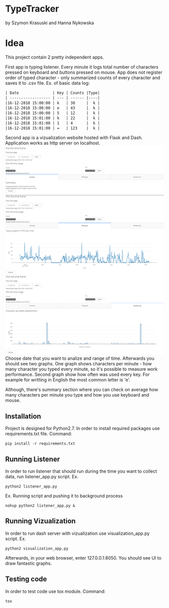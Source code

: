 # TypeTracker
by Szymon Krasuski and Hanna Nykowska

# Idea
This project contain 2 pretty independent apps.

First app is typing listener. Every minute it logs total number of characters pressed on keyboard and buttons pressed on mouse.
App does not register order of typed character - only summarized counts of every character and saves it to .csv file.
Ex. of basic data log:
```
| Date               | Key | Counts |Type|
| ------------------ | --- | ------ |----|
|16-12-2018 15:00:00 | k   | 30     |  k |
|16-12-2018 15:00:00 | e   | 43     |  k |
|16-12-2018 15:00:00 | 5   | 12     |  k |
|16-12-2018 15:01:00 | k   | 22     |  k |
|16-12-2018 15:01:00 | 1   | 4      |  k |
|16-12-2018 15:01:00 | =   | 123    |  k |
```

Second app is a vizualization website hosted with Flask and Dash.
Application works as http server on localhost.
![GUI](https://github.com/Dysproz/TypeTracker/blob/master/images/gui_summary.png)
![GUI](https://github.com/Dysproz/TypeTracker/blob/master/images/gui_cpm.png)
![GUI](https://github.com/Dysproz/TypeTracker/blob/master/images/gui_character_use.png)
Choose date that you want to analize and range of time.
Afterwards you should see two graphs.
One graph shows characters per minute - how many character you typed every minute, so it's possible to measure work performance.
Second graph show how often was used every key. For example for writting in English the most common letter is 'e'.

Although, there's summary section where you can check on average how many characters per minute you type and how you use keyboard and mouse.


## Installation
Project is designed for Python2.7.
In order to install required packages use requirements.txt file.
Command:
```
pip install -r requirements.txt
```

## Running Listener
In order to run listener that should run during the time you want to collect data,
run listener_app.py script.
Ex.
```
python2 listener_app.py
```
Ex. Running script and pushing it to background process
```
nohup python2 listener_app.py &
```
## Running Vizualization
In order to run dash server with vizualization use
visualization_app.py script.
Ex.
```
python2 visualization_app.py
```
Afterwards, in your web browser, enter 127.0.0.1:8050.
You should see UI to draw fantastic graphs.

## Testing code
In order to test code use tox module.
Command:
```
tox
```
